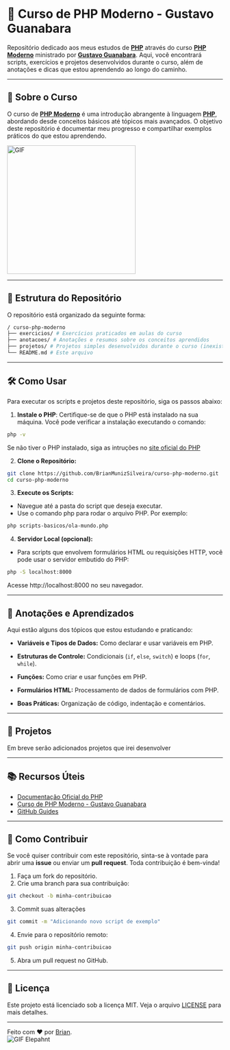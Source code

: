 # 🐘 Curso de PHP Moderno - Gustavo Guanabara

Repositório dedicado aos meus estudos de **[PHP](https://pt.wikipedia.org/wiki/PHP)** através do curso **[PHP Moderno](https://www.cursoemvideo.com/curso/curso-de-php-moderno-modulo-01/)** ministrado por **[Gustavo Guanabara](https://github.com/gustavoguanabara)**. Aqui, você encontrará scripts, exercícios e projetos desenvolvidos durante o curso, além de anotações e dicas que estou aprendendo ao longo do caminho.

---

## 🚀 Sobre o Curso

O curso de **[PHP Moderno](https://www.cursoemvideo.com/curso/curso-de-php-moderno-modulo-01/)** é uma introdução abrangente à linguagem **[PHP](https://pt.wikipedia.org/wiki/PHP)**, abordando desde conceitos básicos até tópicos mais avançados. O objetivo deste repositório é documentar meu progresso e compartilhar exemplos práticos do que estou aprendendo.

<img src="https://user-images.githubusercontent.com/100821/52362090-1a5bad00-2a40-11e9-9344-e71e6637c78c.gif" width="300" alt="GIF">

---

## 📂 Estrutura do Repositório

O repositório está organizado da seguinte forma:

```bash
/ curso-php-moderno
├── exercicios/ # Exercícios praticados em aulas do curso
├── anotacoes/ # Anotações e resumos sobre os conceitos aprendidos
├── projetos/ # Projetos simples desenvolvidos durante o curso (inexistente por enquanto)
└── README.md # Este arquivo
```

---

## 🛠️ Como Usar

Para executar os scripts e projetos deste repositório, siga os passos abaixo:

1. **Instale o PHP**: Certifique-se de que o PHP está instalado na sua máquina. Você pode verificar a instalação executando o comando:
```bash
php -v
```

Se não tiver o PHP instalado, siga as intruções no [site oficial do PHP](https://www.php.net/manual/pt_BR/)

2. **Clone o Repositório:**
```bash
git clone https://github.com/BrianMunizSilveira/curso-php-moderno.git
cd curso-php-moderno 
```

3. **Execute os Scripts:**
 - Navegue até a pasta do script que deseja executar.
 - Use o comando php para rodar o arquivo PHP. Por exemplo:
```bash
php scripts-basicos/ola-mundo.php
```

4. **Servidor Local (opcional):**

- Para scripts que envolvem formulários HTML ou requisições HTTP, você pode usar o servidor embutido do PHP:

```bash
php -S localhost:8000
```

Acesse http://localhost:8000 no seu navegador.

---

## 📝 Anotações e Aprendizados

Aqui estão alguns dos tópicos que estou estudando e praticando:

- **Variáveis e Tipos de Dados:** Como declarar e usar variáveis em PHP.

- **Estruturas de Controle:** Condicionais (``if``, ``else``, ``switch``) e loops (``for``, ``while``).

- **Funções:** Como criar e usar funções em PHP.

- **Formulários HTML:** Processamento de dados de formulários com PHP.

- **Boas Práticas:** Organização de código, indentação e comentários.

---

## **🚧 Projetos**

Em breve serão adicionados projetos que irei desenvolver

--- 

## **📚 Recursos Úteis**

- [Documentação Oficial do PHP](https://www.php.net/manual/pt_BR/)
- [Curso de PHP Moderno - Gustavo Guanabara](https://www.cursoemvideo.com/curso/curso-de-php-moderno-modulo-01/)
- [GitHub Guides](https://docs.github.com/pt)
 
---

## **🤝 Como Contribuir**

Se você quiser contribuir com este repositório, sinta-se à vontade para abrir uma **issue** ou enviar um **pull request**. Toda contribuição é bem-vinda!

1. Faça um fork do repositório. 
2. Crie uma branch para sua contribuição:
```bash
git checkout -b minha-contribuicao
```
3. Commit suas alterações
```bash
git commit -m "Adicionando novo script de exemplo"
```
4. Envie para o repositório remoto:
```bash
git push origin minha-contribuicao
```
5. Abra um pull request no GitHub.

---

## **📄 Licença**

Este projeto está licenciado sob a licença MIT. Veja o arquivo [LICENSE](./LICENSE) para mais detalhes.

---

Feito com ❤️ por [Brian](https://github.com/BrianMunizSilveira).
<br />
<img src="https://mirror.math.princeton.edu/pub/php/images/ele-running.gif" alt="GIF Elepahnt">